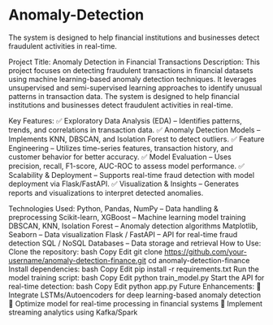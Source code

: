 # Anomaly-Detection
 The system is designed to help financial institutions and businesses detect fraudulent activities in real-time.

Project Title: Anomaly Detection in Financial Transactions
Description:
This project focuses on detecting fraudulent transactions in financial datasets using machine learning-based anomaly detection techniques. It leverages unsupervised and semi-supervised learning approaches to identify unusual patterns in transaction data. The system is designed to help financial institutions and businesses detect fraudulent activities in real-time.

Key Features:
✅ Exploratory Data Analysis (EDA) – Identifies patterns, trends, and correlations in transaction data.
✅ Anomaly Detection Models – Implements KNN, DBSCAN, and Isolation Forest to detect outliers.
✅ Feature Engineering – Utilizes time-series features, transaction history, and customer behavior for better accuracy.
✅ Model Evaluation – Uses precision, recall, F1-score, AUC-ROC to assess model performance.
✅ Scalability & Deployment – Supports real-time fraud detection with model deployment via Flask/FastAPI.
✅ Visualization & Insights – Generates reports and visualizations to interpret detected anomalies.

Technologies Used:
Python, Pandas, NumPy – Data handling & preprocessing
Scikit-learn, XGBoost – Machine learning model training
DBSCAN, KNN, Isolation Forest – Anomaly detection algorithms
Matplotlib, Seaborn – Data visualization
Flask / FastAPI – API for real-time fraud detection
SQL / NoSQL Databases – Data storage and retrieval
How to Use:
Clone the repository:
bash
Copy
Edit
git clone https://github.com/your-username/anomaly-detection-finance.git
cd anomaly-detection-finance
Install dependencies:
bash
Copy
Edit
pip install -r requirements.txt
Run the model training script:
bash
Copy
Edit
python train_model.py
Start the API for real-time detection:
bash
Copy
Edit
python app.py
Future Enhancements:
🔹 Integrate LSTMs/Autoencoders for deep learning-based anomaly detection
🔹 Optimize model for real-time processing in financial systems
🔹 Implement streaming analytics using Kafka/Spark
